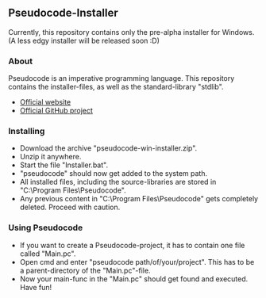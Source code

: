 ## Pseudocode-Installer
Currently, this repository contains only the pre-alpha installer for Windows. 
(A less edgy installer will be released soon :D)

### About
Pseudocode is an imperative programming language. This repository contains the installer-files, as well as the standard-library "stdlib".
- [Official website](https://pseudocode.site/)
- [Official GitHub project](https://github.com/xtay2/Pseudocode)

### Installing
- Download the archive "pseudocode-win-installer.zip".
- Unzip it anywhere.
- Start the file "Installer.bat".
- "pseudocode" should now get added to the system path.
- All installed files, including the source-libraries are stored in "C:\Program Files\Pseudocode".
- Any previous content in "C:\Program Files\Pseudocode" gets completely deleted. Proceed with caution.

### Using Pseudocode
- If you want to create a Pseudocode-project, it has to contain one file called "Main.pc".
- Open cmd and enter "pseudocode path/of/your/project". This has to be a parent-directory of the "Main.pc"-file.
- Now your main-func in the "Main.pc" should get found and executed. Have fun!
